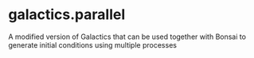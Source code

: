 # galactics.parallel
A modified version of Galactics that can be used together with Bonsai to generate initial conditions using multiple processes 
